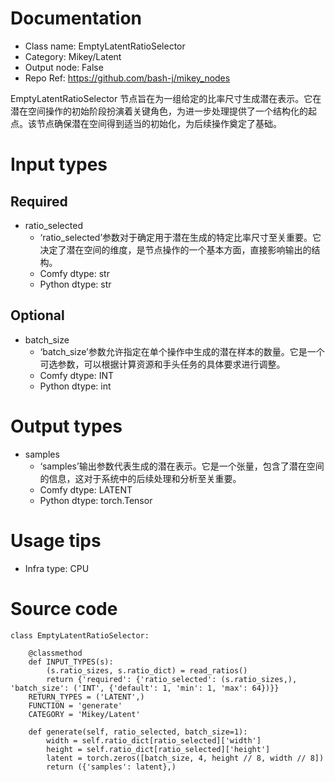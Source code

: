# Documentation
- Class name: EmptyLatentRatioSelector
- Category: Mikey/Latent
- Output node: False
- Repo Ref: https://github.com/bash-j/mikey_nodes

EmptyLatentRatioSelector 节点旨在为一组给定的比率尺寸生成潜在表示。它在潜在空间操作的初始阶段扮演着关键角色，为进一步处理提供了一个结构化的起点。该节点确保潜在空间得到适当的初始化，为后续操作奠定了基础。

# Input types
## Required
- ratio_selected
    - ‘ratio_selected’参数对于确定用于潜在生成的特定比率尺寸至关重要。它决定了潜在空间的维度，是节点操作的一个基本方面，直接影响输出的结构。
    - Comfy dtype: str
    - Python dtype: str
## Optional
- batch_size
    - ‘batch_size’参数允许指定在单个操作中生成的潜在样本的数量。它是一个可选参数，可以根据计算资源和手头任务的具体要求进行调整。
    - Comfy dtype: INT
    - Python dtype: int

# Output types
- samples
    - ‘samples’输出参数代表生成的潜在表示。它是一个张量，包含了潜在空间的信息，这对于系统中的后续处理和分析至关重要。
    - Comfy dtype: LATENT
    - Python dtype: torch.Tensor

# Usage tips
- Infra type: CPU

# Source code
```
class EmptyLatentRatioSelector:

    @classmethod
    def INPUT_TYPES(s):
        (s.ratio_sizes, s.ratio_dict) = read_ratios()
        return {'required': {'ratio_selected': (s.ratio_sizes,), 'batch_size': ('INT', {'default': 1, 'min': 1, 'max': 64})}}
    RETURN_TYPES = ('LATENT',)
    FUNCTION = 'generate'
    CATEGORY = 'Mikey/Latent'

    def generate(self, ratio_selected, batch_size=1):
        width = self.ratio_dict[ratio_selected]['width']
        height = self.ratio_dict[ratio_selected]['height']
        latent = torch.zeros([batch_size, 4, height // 8, width // 8])
        return ({'samples': latent},)
```